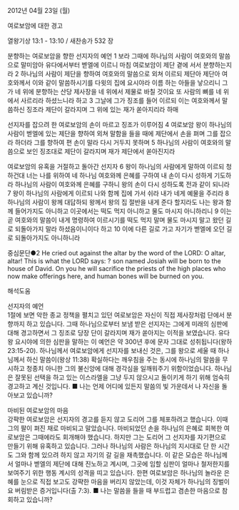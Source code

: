 2012년 04월 23일 (월)

여로보암에 대한 경고



열왕기상 13:1 - 13:10 / 새찬송가 532 장


분향하는 여로보암을 향한 선지자의 예언
1 보라 그때에 하나님의 사람이 여호와의 말씀으로 말미암아 유다에서부터 벧엘에 이르니 마침 여로보암이 제단 곁에 서서 분향하는지라 2 하나님의 사람이 제단을 향하여 여호와의 말씀으로 외쳐 이르되 제단아 제단아 여호와께서 이와 같이 말씀하시기를 다윗의 집에 요시야라 이름 하는 아들을 낳으리니 그가 네 위에 분향하는 산당 제사장을 네 위에서 제물로 바칠 것이요 또 사람의 뼈를 네 위에서 사르리라 하셨느니라 하고 3 그날에 그가 징조를 들어 이르되 이는 여호와께서 말씀하신 징조라 제단이 갈라지며 그 위에 있는 재가 쏟아지리라 하매

선지자를 잡으려 한 여로보암의 손이 마르고 징조가 이루어짐
4 여로보암 왕이 하나님의 사람이 벧엘에 있는 제단을 향하여 외쳐 말함을 들을 때에 제단에서 손을 펴며 그를 잡으라 하더라 그를 향하여 편 손이 말라 다시 거두지 못하며 5 하나님의 사람이 여호와의 말씀으로 보인 징조대로 제단이 갈라지며 재가 제단에서 쏟아진지라

여로보암의 유혹을 거절하고 돌아간 선지자
6 왕이 하나님의 사람에게 말하여 이르되 청하건대 너는 나를 위하여 네 하나님 여호와께 은혜를 구하여 내 손이 다시 성하게 기도하라 하나님의 사람이 여호와께 은혜를 구하니 왕의 손이 다시 성하도록 전과 같이 되니라 7 왕이 하나님의 사람에게 이르되 나와 함께 집에 가서 쉬라 내가 네게 예물을 주리라 8 하나님의 사람이 왕께 대답하되 왕께서 왕의 집 절반을 내게 준다 할지라도 나는 왕과 함께 들어가지도 아니하고 이곳에서는 떡도 먹지 아니하고 물도 마시지 아니하리니 9 이는 곧 여호와의 말씀이 내게 명령하여 이르시기를 떡도 먹지 말며 물도 마시지 말고 왔던 길로 되돌아가지 말라 하셨음이니이다 하고 10 이에 다른 길로 가고 자기가 벧엘에 오던 길로 되돌아가지도 아니하니라

중심문단●2 He cried out against the altar by the word of the LORD: O altar, altar! This is what the LORD says: ? son named Josiah will be born to the house of David. On you he will sacrifice the priests of the high places who now make offerings here, and human bones will be burned on you.

해석도움





선지자의 예언  
1절에 보면 악한 종교 정책을 펼치고 있던 여로보암은 자신이 직접 제사장처럼 단에서 분향까지 하고 있습니다. 그때 하나님으로부터 보냄 받은 선지자는 그에게 미래의 심판에 대해 경고하면서 그 징조로 당장 단이 갈라지며 재가 쏟아지는 이적을 보였습니다. 유다 왕 요시야에 의한 심판을 말하는 이 예언은 약 300년 후에 문자 그대로 성취됩니다(왕하 23:15-20). 하나님께서 여로보암에게 선지자를 보내신 것은, 그를 왕으로 세울 때 하나님께서 하신 말씀이(왕상 11:38) 확실하다는 깨우침을 주는 동시에 하나님의 말씀을 무시하고 청종치 아니한 그의 불신앙에 대해 경각심을 일깨워주기 위함이었습니다. 하나님은 잘못된 선택을 하고 있는 이스라엘을 그냥 두지 않으시고 돌이키게 하기 위해 엄숙히 경고하고 계신 것입니다.
■ 나는 언제 어디에 있든지 말씀의 빛 가운데서 나 자신을 돌아보고 있습니까?

마비된 여로보암의 마음  
강퍅한 여로보암은 선지자의 경고를 듣지 않고 도리어 그를 체포하려고 했습니다. 이때 그의 팔이 펴진 채로 마비되고 말았습니다. 마비되었던 손을 하나님의 은혜로 회복한 여로보암은 그때에라도 회개해야 했습니다. 하지만 그는 도리어 그 선지자를 자기편으로 만들기 위해 유혹하고 있습니다. 그러나 하나님의 사람은 하나님의 지시대로 단 한 시간도 그와 함께 있으려 하지 않고 자기의 갈 길을 재촉했습니다. 이 같은 모습은 하나님께서 얼마나 벧엘의 제단에 대해 진노하고 계시며, 그곳에 임할 심판이 얼마나 철저한지를 보여주기 위한 행동 계시의 성격을 띠고 있습니다. 한편 여로보암은 하나님의 놀라운 은혜를 눈으로 직접 보고도 강퍅한 마음을 버리지 않았는데, 이것 자체가 하나님의 징벌이요 버림받은 증거입니다(출 7:3).
■ 나는 말씀을 들을 때 부드럽고 겸손한 마음으로 참회하고 있습니까?